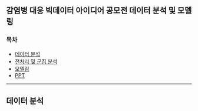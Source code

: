 ## 감염병 대응 빅데이터 아이디어 공모전 데이터 분석 및 모델링

### 목차

- [데이터 분석](#data_analysis)
- [전처리 및 군집 분석](#clustering)
- [모델링](#modeling)
- [PPT](#ppt)

---

## <a id='data_analysis'><b>데이터 분석</b></a>
